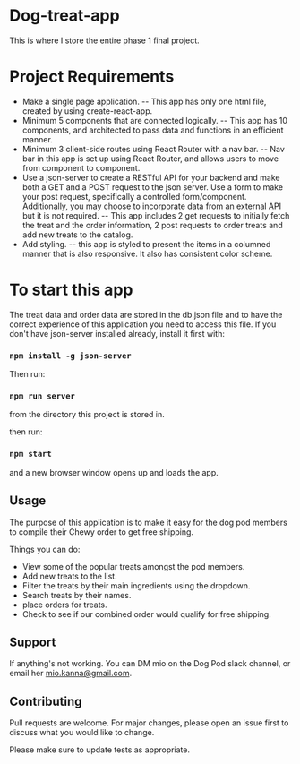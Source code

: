 # Dog-treat-app
This is where I store the entire phase 1 final project. 

# Project Requirements
- Make a single page application. -- This app has only one html file, created by using create-react-app.
- Minimum 5 components that are connected logically. -- This app has 10 components, and architected to pass data and functions in an efficient manner. 
- Minimum 3 client-side routes using React Router with a nav bar. -- Nav bar in this app is set up using React Router, and allows users to move from component to component.
- Use a json-server to create a RESTful API for your backend and make both a GET and a POST request to the json server. Use a form to make your post request, specifically a controlled form/component. Additionally, you may choose to incorporate data from an external API but it is not required. -- This app includes 2 get requests to initially fetch the treat and the order information, 2 post requests to order treats and add new treats to the catalog.
- Add styling. -- this app is styled to present the items in a columned manner that is also responsive. It also has consistent color scheme.  


# To start this app

The treat data and order data are stored in the db.json file and to have the correct experience of this application you need to access this file.
If you don't have json-server installed already, install it first with:

 ###   `npm install -g json-server`

Then run:

###    `npm run server`

from the directory this project is stored in.

then run:

###    `npm start`

and a new browser window opens up and loads the app.



## Usage
The purpose of this application is to make it easy for the dog pod members to compile their Chewy order to get free shipping.  

Things you can do:
- View some of the popular treats amongst the pod members.
- Add new treats to the list.
- Filter the treats by their main ingredients using the dropdown.
- Search treats by their names.
- place orders for treats.
- Check to see if our combined order would qualify for free shipping. 

## Support
If anything's not working. You can DM mio on the Dog Pod slack channel, or email her mio.kanna@gmail.com.

## Contributing
Pull requests are welcome. For major changes, please open an issue first to discuss what you would like to change.

Please make sure to update tests as appropriate.